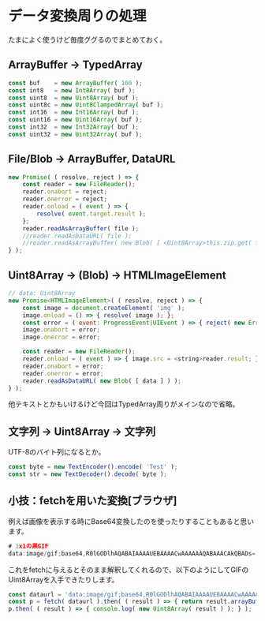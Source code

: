# データ変換周りの処理

たまによく使うけど毎度ググるのでまとめておく。

## ArrayBuffer → TypedArray

```js
const buf    = new ArrayBuffer( 100 );
const int8   = new Int8Array( buf );
const uint8  = new Uint8Array( buf );
const uint8c = new Uint8ClampedArray( buf );
const int16  = new Int16Array( buf );
const uint16 = new Uint16Array( buf );
const int32  = new Int32Array( buf );
const uint32 = new Uint32Array( buf );
```

## File/Blob → ArrayBuffer, DataURL

```js
new Promise( ( resolve, reject ) => {
	const reader = new FileReader();
	reader.onabort = reject;
	reader.onerror = reject;
	reader.onload = ( event ) => {
		resolve( event.target.result );
	};
	reader.readAsArrayBuffer( file );
	//reader.readAsDataURL( file );
	//reader.readAsArrayBuffer( new Blob( [ <Uint8Array>this.zip.get( file ) ] ) );
} );
```

## Uint8Array → (Blob) → HTMLImageElement

```js
// data: Uint8Array
new Promise<HTMLImageElement>( ( resolve, reject ) => {
	const image = document.createElement( 'img' );
	image.onload = () => { resolve( image ); };
	const error = ( event: ProgressEvent|UIEvent ) => { reject( new Error( 'Load error:' + file ) ); };
	image.onabort = error;
	image.onerror = error;

	const reader = new FileReader();
	reader.onload = ( event ) => { image.src = <string>reader.result; };
	reader.onabort = error;
	reader.onerror = error;
	reader.readAsDataURL( new Blob( [ data ] ) );
} );
```

他テキストとかもいけるけど今回はTypedArray周りがメインなので省略。

## 文字列 → Uint8Array → 文字列

UTF-8のバイト列になるとか。

```js
const byte = new TextEncoder().encode( 'Test' );
const str = new TextDecoder().decode( byte );
```

## 小技：fetchを用いた変換[ブラウザ]

例えば画像を表示する時にBase64変換したのを使ったりすることもあると思います。

```js
# 1x1の黒GIF
data:image/gif;base64,R0lGODlhAQABAIAAAAUEBAAAACwAAAAAAQABAAACAkQBADs=
```

これをfetchに与えるとそのまま解釈してくれるので、以下のようにしてGIFのUint8Arrayを入手できたりします。

```js
const dataurl = 'data:image/gif;base64,R0lGODlhAQABAIAAAAUEBAAAACwAAAAAAQABAAACAkQBADs=';
const p = fetch( dataurl ).then( ( result ) => { return result.arrayBuffer(); } );
p.then( ( result ) => { console.log( new Uint8Array( result ) ); } );
```
